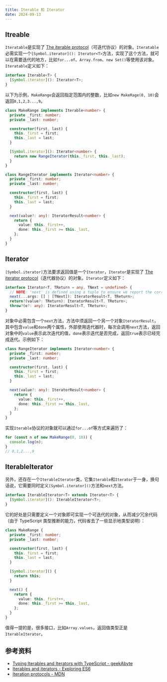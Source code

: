 ```yaml
---
title: Iterable 和 Iterator
date: 2024-09-13
---
```



## Itreable

`Iteratable`是实现了 [The iterable protocol](https://developer.mozilla.org/en-US/docs/Web/JavaScript/Reference/Iteration_protocols#the_iterable_protocol)（可迭代协议）的对象。`Iteratable`必需实现一个`[Symbol.iterator](): Iterator<T>`方法，实现了这个方法，就可以在需要迭代的地方，比如`for...of`、`Array.from`、`new Set()`等使用该对象。`Iteratable`定义如下：

```ts
interface Iterable<T> {
  [Symbol.iterator](): Iterator<T>;
}
```

以下为示例，`MakeRange`会返回指定范围内的整数，比如`new MakeRage(0, 10)`会返回`0,1,2,3...,9`。

```ts
class MakeRange implements Iterable<number> {
  private _first: number;
  private _last: number;

  constructor(first, last) {
    this._first = first;
    this._last = last;
  }

  [Symbol.iterator](): Iterator<number> {
    return new RangeIterator(this._first, this._last);
  }
}

class RangeIterator implements Iterator<number> {
  private _first: number;
  private _last: number;

  constructor(first, last) {
    this._first = first;
    this._last = last;
  }

  next(value?: any): IteratorResult<number> {
    return {
      value: this._first++,
      done: this._first >= this._last,
    };
  }
}
```

## Iterator

`[Symbol.iterator]`方法要求返回值是一个`Iterator`，`Iterator`是实现了 [The iterator protocol](https://developer.mozilla.org/en-US/docs/Web/JavaScript/Reference/Iteration_protocols#the_iterator_protocol)（迭代器协议）的对象。`Iterator`定义如下：

```ts
interface Iterator<T, TReturn = any, TNext = undefined> {
  // NOTE: 'next' is defined using a tuple to ensure we report the correct assignability errors in all places.
  next(...args: [] | [TNext]): IteratorResult<T, TReturn>;
  return?(value?: TReturn): IteratorResult<T, TReturn>;
  throw?(e?: any): IteratorResult<T, TReturn>;
}
```

对象中必需包含一个`next`方法，方法中须返回一个另一个对象`IteratorResult`，其中包含`value`和`done`两个属性，外部使用迭代器时，每次会调用`next`方法，返回对象中的`value`表示此次迭代的值，`done`表示迭代是否完成，返回`true`表示已经完成迭代。示例如下：

```ts
class RangeIterator implements Iterator<number> {
  private _first: number;
  private _last: number;

  constructor(first, last) {
    this._first = first;
    this._last = last;
  }

  next(value?: any): IteratorResult<number> {
    return {
      value: this._first++,
      done: this._first >= this._last,
    };
  }
}
```

实现`Iterable`协议的对象就可以通过`for...of`等方式来遍历了：

```ts
for (const n of new MakeRange(0, 10)) {
  console.log(n);
}
// 0,1,2...,9
```

## IterableIterator

另外，还存在一个`IterableIterator`类，它集`Iterable`和`Iterator`于一身，换句话说，它需要同时定义`[Symbol.iterator]()`方法和`next`方法。

```ts
interface IterableIterator<T> extends Iterator<T> {
  [Symbol.iterator](): IterableIterator<T>;
}
```

它的好处是只需要定义一个对象即可实现一个可迭代的对象，从而减少冗余代码（由于 TypeScript 类型推断的能力，代码省去了一些显示地类型说明）：

```ts
class MakeRange {
  private _first: number;
  private _last: number;

  constructor(first, last) {
    this._first = first;
    this._last = last;
  }

  [Symbol.iterator]() {
    return this;
  }

  next() {
    return {
      value: this._first++,
      done: this._first >= this._last,
    };
  }
}
```

值得一提的是，很多接口，比如`Array.values`，返回值类型正是`IterableIterator`。

## 参考资料

- [Typing Iterables and Iterators with TypeScript - geekAbyte](https://www.geekabyte.io/2019/06/typing-iterables-and-iterators-with.html)
- [Iterables and iterators - Exploring ES6](https://exploringjs.com/es6/ch_iteration.html)
- [Iteration protocols - MDN](https://developer.mozilla.org/en-US/docs/Web/JavaScript/Reference/Iteration_protocols#the_iterator_protocol)